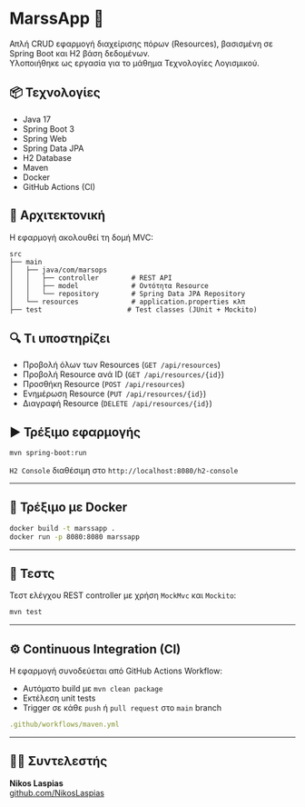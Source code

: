 # MarssApp 🚀

Απλή CRUD εφαρμογή διαχείρισης πόρων (Resources), βασισμένη σε Spring Boot και H2 βάση δεδομένων.  
Υλοποιήθηκε ως εργασία για το μάθημα Τεχνολογίες Λογισμικού.

## 📦 Τεχνολογίες

- Java 17
- Spring Boot 3
- Spring Web
- Spring Data JPA
- H2 Database
- Maven
- Docker
- GitHub Actions (CI)

## 🧱 Αρχιτεκτονική

Η εφαρμογή ακολουθεί τη δομή MVC:

```
src
├── main
│   ├── java/com/marsops
│   │   ├── controller        # REST API
│   │   ├── model             # Οντότητα Resource
│   │   └── repository        # Spring Data JPA Repository
│   └── resources             # application.properties κλπ
├── test                     # Test classes (JUnit + Mockito)
```

## 🔍 Τι υποστηρίζει

- Προβολή όλων των Resources (`GET /api/resources`)
- Προβολή Resource ανά ID (`GET /api/resources/{id}`)
- Προσθήκη Resource (`POST /api/resources`)
- Ενημέρωση Resource (`PUT /api/resources/{id}`)
- Διαγραφή Resource (`DELETE /api/resources/{id}`)

## ▶️ Τρέξιμο εφαρμογής

```bash
mvn spring-boot:run
```

`H2 Console` διαθέσιμη στο `http://localhost:8080/h2-console`

---

## 🐳 Τρέξιμο με Docker

```bash
docker build -t marssapp .
docker run -p 8080:8080 marssapp
```

---

## 🧪 Τεστς

Τεστ ελέγχου REST controller με χρήση `MockMvc` και `Mockito`:

```bash
mvn test
```

---

## ⚙️ Continuous Integration (CI)

Η εφαρμογή συνοδεύεται από GitHub Actions Workflow:

- Αυτόματο build με `mvn clean package`
- Εκτέλεση unit tests
- Trigger σε κάθε `push` ή `pull request` στο `main` branch

```yaml
.github/workflows/maven.yml
```

---

## 👨‍💻 Συντελεστής

**Nikos Laspias**  
[github.com/NikosLaspias](https://github.com/NikosLaspias)
